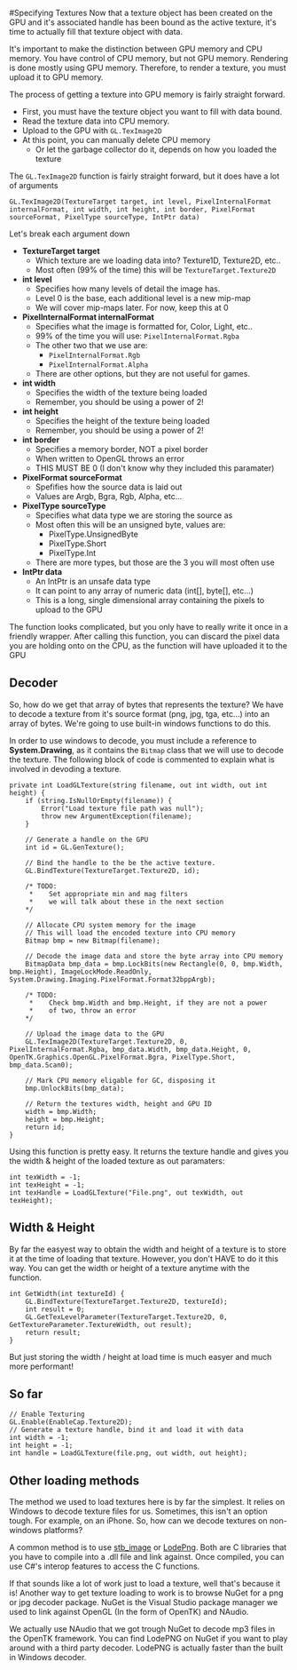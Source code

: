 #Specifying Textures
Now that a texture object has been created on the GPU and it's associated handle has been bound as the active texture, it's time to actually fill that texture object with data.

It's important to make the distinction between GPU memory and CPU memory. You have control of CPU memory, but not GPU memory. Rendering is done mostly using GPU memory. Therefore, to render a texture, you must upload it to GPU memory.

The process of getting a texture into GPU memory is fairly straight forward. 

* First, you must have the texture object you want to fill with data bound. 
* Read the texture data into CPU memory.
* Upload to the GPU with ```GL.TexImage2D```
* At this point, you can manually delete CPU memory
    * Or let the garbage collector do it, depends on how you loaded the texture

The ```GL.TexImage2D``` function is fairly straight forward, but it does have a lot of arguments

```
GL.TexImage2D(TextureTarget target, int level, PixelInternalFormat internalFormat, int width, int height, int border, PixelFormat sourceFormat, PixelType sourceType, IntPtr data)
```

Let's break each argument down
* __TextureTarget target__
  * Which texture are we loading data into? Texture1D, Texture2D, etc..
  * Most often (99% of the time) this will be ```TextureTarget.Texture2D```
* __int level__
  * Specifies how many levels of detail the image has. 
  * Level 0 is the base, each additional level is a new mip-map
  * We will cover mip-maps later. For now, keep this at 0
* __PixelInternalFormat internalFormat__
  * Specifies what the image is formatted for, Color, Light, etc..
  * 99% of the time you will use: ```PixelInternalFormat.Rgba```
  * The other two that we use are:
    * ```PixelInternalFormat.Rgb```
    * ```PixelInternalFormat.Alpha```
  * There are other options, but they are not useful for games. 
* __int width__
  * Specifies the width of the texture being loaded
  * Remember, you should be using a power of 2!
* __int height__
  * Specifies the height of the texture being loaded
  * Remember, you should be using a power of 2!
* __int border__
  * Specifies a memory border, NOT a pixel border
  * When written to OpenGL throws an error 
  * THIS MUST BE 0 (I don't know why they included this paramater)
* __PixelFormat sourceFormat__
  * Spefifies how the source data is laid out 
  * Values are Argb, Bgra, Rgb, Alpha, etc... 
* __PixelType sourceType__
  * Specifies what data type we are storing the source as
  * Most often this will be an unsigned byte, values are:
    * PixelType.UnsignedByte
    * PixelType.Short
    * PixelType.Int
  * There are more types, but those are the 3 you will most often use 
* __IntPtr data__
  * An IntPtr is an unsafe data type
  * It can point to any array of numeric data (int[], byte[], etc...)
  * This is a long, single dimensional array containing the pixels to upload to the GPU

The function looks complicated, but you only have to really write it once in a friendly wrapper. After calling this function, you can discard the pixel data you are holding onto on the CPU, as the function will have uploaded it to the GPU

## Decoder
So, how do we get that array of bytes that represents the texture? We have to decode a texture from it's source format (png, jpg, tga, etc...) into an array of bytes. We're going to use built-in windows functions to do this.

In order to use windows to decode, you must include a reference to __System.Drawing__, as it contains the ```Bitmap``` class that we will use to decode the texture. The following block of code is commented to explain what is involved in devoding a texture. 

```
private int LoadGLTexture(string filename, out int width, out int height) {
    if (string.IsNullOrEmpty(filename)) {
        Error("Load texture file path was null");
        throw new ArgumentException(filename);
    }

    // Generate a handle on the GPU
    int id = GL.GenTexture();
    
    // Bind the handle to the be the active texture.
    GL.BindTexture(TextureTarget.Texture2D, id);

    /* TODO: 
     *    Set appropriate min and mag filters
     *    we will talk about these in the next section
    */
    
    // Allocate CPU system memory for the image
    // This will load the encoded texture into CPU memory
    Bitmap bmp = new Bitmap(filename);
    
    // Decode the image data and store the byte array into CPU memory
    BitmapData bmp_data = bmp.LockBits(new Rectangle(0, 0, bmp.Width, bmp.Height), ImageLockMode.ReadOnly, System.Drawing.Imaging.PixelFormat.Format32bppArgb);

    /* TODO: 
     *    Check bmp.Width and bmp.Height, if they are not a power
     *    of two, throw an error
    */

    // Upload the image data to the GPU
    GL.TexImage2D(TextureTarget.Texture2D, 0, PixelInternalFormat.Rgba, bmp_data.Width, bmp_data.Height, 0, OpenTK.Graphics.OpenGL.PixelFormat.Bgra, PixelType.Short, bmp_data.Scan0);
    
    // Mark CPU memory eligable for GC, disposing it
    bmp.UnlockBits(bmp_data);

    // Return the textures width, height and GPU ID
    width = bmp.Width;
    height = bmp.Height;
    return id;
}
```

Using this function is pretty easy. It returns the texture handle and gives you the width & height of the loaded texture as out paramaters:

```
int texWidth = -1;
int texHeight = -1;
int texHandle = LoadGLTexture("File.png", out texWidth, out texHeight);
```

## Width & Height
By far the easyest way to obtain the width and height of a texture is to store it at the time of loading that texture. However, you don't HAVE to do it this way. You can get the width or height of a texture anytime with the ``` ``` function.

```
int GetWidth(int textureId) {
    GL.BindTexture(TextureTarget.Texture2D, textureId);
    int result = 0;
    GL.GetTexLevelParameter(TextureTarget.Texture2D, 0, GetTextureParameter.TextureWidth, out result);
    return result;
}
```

But just storing the width / height at load time is much easyer and much more performant!

## So far

```
// Enable Texturing
GL.Enable(EnableCap.Texture2D);
// Generate a texture handle, bind it and load it with data
int width = -1;
int height = -1;
int handle = LoadGLTexture(file.png, out width, out height);
```

## Other loading methods
The method we used to load textures here is by far the simplest. It relies on Windows to decode texture files for us. Sometimes, this isn't an option tough. For example, on an iPhone. So, how can we decode textures on non-windows platforms?

A common method is to use [stb_image](https://github.com/nothings/stb) or [LodePng](http://lodev.org/lodepng/). Both are C libraries that you have to compile into a .dll file and link against. Once compiled, you can use C#'s interop features to access the C functions.

If that sounds like a lot of work just to load a texture, well that's because it is! Another way to get texture loading to work is to browse NuGet for a png or jpg decoder package. NuGet is the Visual Studio package manager we used to link against OpenGL (In the form of OpenTK) and NAudio. 

We actually use NAudio that we got trough NuGet to decode mp3 files in the OpenTK framework. You can find LodePNG on NuGet if you want to play around with a third party decoder. LodePNG is actually faster than the built in Windows decoder.